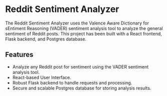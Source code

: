 # Reddit Sentiment Analyzer

The Reddit Sentiment Analyzer uses the Valence Aware Dictionary for sEntiment Reasoning (VADER) sentiment analysis tool to analyze the general sentiment of Reddit posts. This project has been built with a React frontend, Flask backend, and Postgres database.

## Features

- Analyze any Reddit post for sentiment using the VADER sentiment analysis tool.
- React-based User Interface.
- Robust Flask backend to handle requests and processing.
- Secure and scalable Postgres database for storing analysis results.
